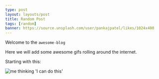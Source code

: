 ```yaml
---
type: post
layout: layouts/post
title: Random Post
tags: [random]
banner: https://source.unsplash.com/user/pankajpatel/likes/1024x400
---
```

Welcome to the `awesome-blog`

Here we will add some awesome gifs rolling around the internet.

Starting with this:

![me thinking 'I can do this'](https://media.giphy.com/media/YTJXDIivNMPuNSMgc0/giphy-downsized.gif)